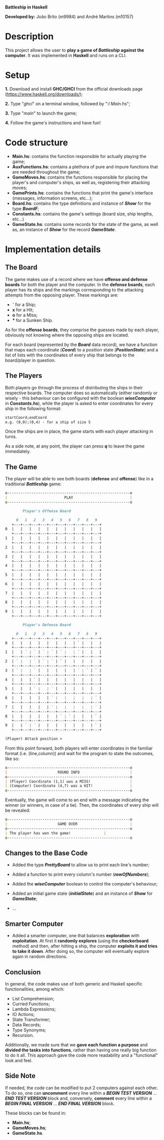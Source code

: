 **Battleship in Haskell**

**Developed by:** João Brito (m9984) and André Martins (m10157)

# Description
This project allows the user to **play a game of *Battleship* against the computer**. It was implemented in **Haskell** and runs on a CLI.

# Setup
**1.** Download and install **GHC/GHCI** from the official downloads page (https://www.haskell.org/downloads/);

**2.** Type "*ghci*" on a terminal window, followed by "*:l Main.hs*";

**3.** Type "*main*" to launch the game;

**4.** Follow the game's instructions and have fun!

# Code structure
* **Main.hs**: contains the function responsible for actually playing the game;
* **AuxFunctions.hs**: contains a plethora of pure and impure functions that are needed throughout the game;
* **GameMoves.hs**: contains the functions responsible for placing the player's and computer's ships, as well as, registering their attacking moves;
* **GamePrints.hs**: contains the functions that print the game's interface (messages, information screens, etc...);
* **Board.hs**: contains the type definitions and instance of ***Show*** for the type ***BoardF***;
* **Constants.hs**: contains the game's settings (board size, ship lengths, etc...)
* **GameState.hs**: contains some records for the state of the game, as well as, an instance of ***Show*** for the record ***GameState***.

# Implementation details
## The Board
The game makes use of a record where we have **offense and defense boards** for both the player and the computer. In the **defense boards**, each player has its ships and the markings corresponding to the attacking attempts from the opposing player. These markings are:

* **`** for a Ship;
* **x** for a Hit;
* **o** for a Miss; 
* **\*** for a Sunken Ship.

As for the **offense boards**, they comprise the guesses made by each player, obviously not knowing where the opposing ships are located.

For each board (represented by the ***Board*** data record), we have a function that maps each coordinate (***Coord***) to a position state (***PositionState***) and a list of lists with the coordinates of every ship that belongs to the board/player in question.

## The Players
Both players go through the process of distributing the ships in their respective boards. The computer does so automatically (either randomly or wisely - this behaviour can be configured with the boolean ***wiseComputer*** in ***Constants.hs***), while the player is asked to enter coordinates for every ship in the following format:

```md
startCoord;endCoord
e.g. (0,0);(0,4) - for a ship of size 5
```

Once the ships are in place, the game starts with each player attacking in turns.

As a side note, at any point, the player can press ***q*** to leave the game immediately.

## The Game
The player will be able to see both boards (**defense** and **offense**) like in a traditional ***Battleship*** game:
```md
o--------------------------------------------------------o
|                          PLAY                          |
o--------------------------------------------------------o

	    Player's Offense Board

     0   1   2   3   4   5   6   7   8   9
   +---+---+---+---+---+---+---+---+---+---+
0  |   |   |   |   |   |   |   |   |   |   |
   +---+---+---+---+---+---+---+---+---+---+
1  |   |   |   |   |   |   |   |   |   |   |
   +---+---+---+---+---+---+---+---+---+---+
2  |   |   |   |   |   |   |   |   |   |   |
   +---+---+---+---+---+---+---+---+---+---+
3  |   |   |   |   |   |   |   |   |   |   |
   +---+---+---+---+---+---+---+---+---+---+
4  |   |   |   |   |   |   |   |   |   |   |
   +---+---+---+---+---+---+---+---+---+---+
5  |   |   |   |   |   |   |   |   |   |   |
   +---+---+---+---+---+---+---+---+---+---+
6  |   |   |   |   |   |   |   |   |   |   |
   +---+---+---+---+---+---+---+---+---+---+
7  |   |   |   |   |   |   |   |   |   |   |
   +---+---+---+---+---+---+---+---+---+---+
8  |   |   |   |   |   |   |   |   |   |   |
   +---+---+---+---+---+---+---+---+---+---+
9  |   |   |   |   |   |   |   |   |   |   |
   +---+---+---+---+---+---+---+---+---+---+

	    Player's Defense Board

     0   1   2   3   4   5   6   7   8   9
   +---+---+---+---+---+---+---+---+---+---+
0  |   |   |   |   |   |   |   | ` |   |   |
   +---+---+---+---+---+---+---+---+---+---+
1  |   | ` | ` | ` | ` | ` |   | ` |   |   |
   +---+---+---+---+---+---+---+---+---+---+
2  | ` |   | ` | ` | ` | ` |   |   |   |   |
   +---+---+---+---+---+---+---+---+---+---+
3  | ` |   | ` |   |   |   |   | ` | ` | ` |
   +---+---+---+---+---+---+---+---+---+---+
4  |   |   | ` |   |   |   |   |   |   |   |
   +---+---+---+---+---+---+---+---+---+---+
5  |   |   | ` |   | ` |   |   |   |   |   |
   +---+---+---+---+---+---+---+---+---+---+
6  |   |   |   |   | ` |   |   |   |   | ` |
   +---+---+---+---+---+---+---+---+---+---+
7  |   |   |   |   | ` |   |   |   |   | ` |
   +---+---+---+---+---+---+---+---+---+---+
8  |   |   |   |   |   | ` | ` |   |   | ` |
   +---+---+---+---+---+---+---+---+---+---+
9  |   | ` | ` |   |   |   |   |   |   | ` |
   +---+---+---+---+---+---+---+---+---+---+

(Player) Attack position >
```

From this point forward, both players will enter coordinates in the familiar format (i.e. (line,column)) and wait for the program to state the outcomes, like so:

```md
o--------------------------------------------------------o
|                       ROUND INFO                       |
o--------------------------------------------------------o
| (Player) Coordinate (1,1) was a MISS!                  |
| (Computer) Coordinate (4,7) was a HIT!                 |
o--------------------------------------------------------o
```

Eventually, the game will come to an end with a message indicating the winner (or winners, in case of a tie). Then, the coordinates of every ship will be revealed:

```md
o--------------------------------------------------------o
|                       GAME OVER                        |
o--------------------------------------------------------o
| The player has won the game!				 |
o--------------------------------------------------------o
```

## Changes to the Base Code
* Added the type ***PrettyBoard*** to allow us to print each line's number;

* Added a function to print every column's number (***rowOfNumbers***);

* Added the ***wiseComputer*** boolean to control the computer's behaviour;

* Added an initial game state (***initialState***) and an instance of ***Show*** for ***GameState***;

* ...

## Smarter Computer
* Added a smarter computer, one that balances **exploration** with **exploitation**. At first it **randomly explores** (using the **checkerboard** method) and then, after hitting a ship, the computer **exploits it and tries to take it down**. After doing so, the computer will eventually explore again in random directions.

## Conclusion
In general, the code makes use of both generic and Haskell specific functionalities, among which:

* List Comprehension;
* Curried Functions;
* Lambda Expressions;
* IO Actions;
* State Transformer;
* Data Records;
* Type Synonyms;
* Recursion.

Additionally, we made sure that we **gave each function a purpose** and **divided the tasks into functions**, rather than having one really big function to do it all. This approach gave the code more readability and a "functional" look and feel.

## Side Note
If needed, the code can be modified to put 2 computers against each other. To do so, one can **uncomment** every line within a ***BEGIN TEST VERSION*** ... ***END TEST VERSION*** block and, conversely, **comment** every line within a ***BEGIN FINAL VERSION*** ... ***END FINAL VERSION*** block.

These blocks can be found in:

* **Main.hs**;
* **GameMoves.hs**;
* **GameState.hs**.